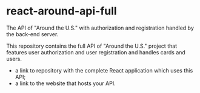 # react-around-api-full
The API of "Around the U.S." with authorization and registration handled by the back-end server.

This repository contains the full API of "Around the U.S." project that features user authorization and user registration and handles cards and users.
* a link to repository with the complete React application which uses this API;
* a link to the website that hosts your API.
